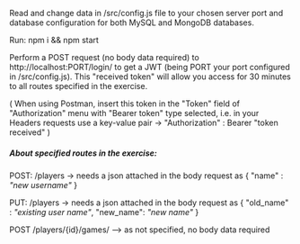 Read and change data in /src/config.js file to your chosen server port and database configuration for both MySQL and MongoDB databases.

Run: npm i && npm start

Perform a POST request (no body data required) to http://localhost:PORT/login/ to get a JWT (being PORT your port configured in /src/config.js).
This "received token" will allow you access for 30 minutes to all routes specified in the exercise.

( When using Postman, insert this token in the "Token" field of "Authorization" menu with "Bearer token" type selected, i.e. in your Headers requests use a key-value pair -> "Authorization" : Bearer "token received" )


##### About specified routes in the exercise:

POST: /players -> needs a json attached in the body request as { "name" : _"new username"_ }

PUT: /players -> needs a json attached in the body request as { "old_name" : _"existing user name"_, "new_name": _"new name"_ }

POST /players/{id}/games/ --> as not specified, no body data required

